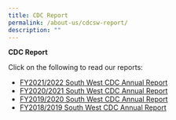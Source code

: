 ```yaml
---
title: CDC Report
permalink: /about-us/cdcsw-report/
description: ""
---
```

**CDC Report**

Click on the following to read our reports:

* [FY2021/2022 South West CDC Annual Report](https://go.gov.sg/cdc-annual-report2021-2022)
* [FY2020/2021 South West CDC Annual Report](https://go.gov.sg/20-21-swcdc-ar)
* [FY2019/2020 South West CDC Annual Report](https://go.gov.sg/fy1920-swcdc-ar)
* [FY2018/2019 South West CDC Annual Report](https://go.gov.sg/fy2018-2019-swcdc-ar)